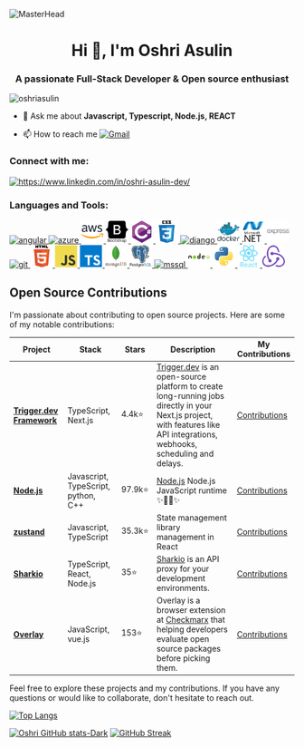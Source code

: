  ![MasterHead](https://i.pinimg.com/originals/2f/f4/28/2ff428006f3ade5f10beac69372062ab.gif) 

<h1 align="center">Hi 👋, I'm Oshri Asulin</h1>
<h3 align="center">A passionate Full-Stack Developer & Open source enthusiast</h3>


<p align="left"> <img src="https://komarev.com/ghpvc/?username=oshriasulin&label=Profile%20views&color=0e75b6&style=flat" alt="oshriasulin" /> </p>


- 💬 Ask me about **Javascript, Typescript, Node.js, REACT**

- 📫 How to reach me [![Gmail](https://img.shields.io/badge/-Gmail-D14836?style=flat&logo=gmail&logoColor=white)](mailto:oshriasulin10@gmail.com)


<h3 align="left">Connect with me:</h3>
<p align="left">
<a href="https://www.linkedin.com/in/oshri-asulin-dev/" target="blank"><img align="center" src="https://raw.githubusercontent.com/rahuldkjain/github-profile-readme-generator/master/src/images/icons/Social/linked-in-alt.svg" alt="https://www.linkedin.com/in/oshri-asulin-dev/" height="30" width="40" /></a>
</p>

<h3 align="left">Languages and Tools:</h3>
<p align="left"> <a href="https://angular.io" target="_blank" rel="noreferrer"> <img src="https://angular.io/assets/images/logos/angular/angular.svg" alt="angular" width="40" height="40"/> </a> <a href="https://azure.microsoft.com/en-in/" target="_blank" rel="noreferrer"> <img src="https://www.vectorlogo.zone/logos/microsoft_azure/microsoft_azure-icon.svg" alt="azure" width="40" height="40"/> </a><a href="https://aws.amazon.com" target="_blank" rel="noreferrer"> <img src="https://raw.githubusercontent.com/devicons/devicon/master/icons/amazonwebservices/amazonwebservices-original-wordmark.svg" alt="aws" width="40" height="40"/> </a> <a href="https://getbootstrap.com" target="_blank" rel="noreferrer"> <img src="https://raw.githubusercontent.com/devicons/devicon/master/icons/bootstrap/bootstrap-plain-wordmark.svg" alt="bootstrap" width="40" height="40"/> </a> <a href="https://www.w3schools.com/cs/" target="_blank" rel="noreferrer"> <img src="https://raw.githubusercontent.com/devicons/devicon/master/icons/csharp/csharp-original.svg" alt="csharp" width="40" height="40"/> </a> <a href="https://www.w3schools.com/css/" target="_blank" rel="noreferrer"> <img src="https://raw.githubusercontent.com/devicons/devicon/master/icons/css3/css3-original-wordmark.svg" alt="css3" width="40" height="40"/> </a> <a href="https://www.djangoproject.com/" target="_blank" rel="noreferrer"> <img src="https://cdn.worldvectorlogo.com/logos/django.svg" alt="django" width="40" height="40"/> </a> <a href="https://www.docker.com/" target="_blank" rel="noreferrer"> <img src="https://raw.githubusercontent.com/devicons/devicon/master/icons/docker/docker-original-wordmark.svg" alt="docker" width="40" height="40"/> </a> <a href="https://dotnet.microsoft.com/" target="_blank" rel="noreferrer"> <img src="https://raw.githubusercontent.com/devicons/devicon/master/icons/dot-net/dot-net-original-wordmark.svg" alt="dotnet" width="40" height="40"/> </a> <a href="https://expressjs.com" target="_blank" rel="noreferrer"> <img src="https://raw.githubusercontent.com/devicons/devicon/master/icons/express/express-original-wordmark.svg" alt="express" width="40" height="40"/> </a> <a href="https://git-scm.com/" target="_blank" rel="noreferrer"> <img src="https://www.vectorlogo.zone/logos/git-scm/git-scm-icon.svg" alt="git" width="40" height="40"/> </a> <a href="https://www.w3.org/html/" target="_blank" rel="noreferrer"> <img src="https://raw.githubusercontent.com/devicons/devicon/master/icons/html5/html5-original-wordmark.svg" alt="html5" width="40" height="40"/> </a> <a href="https://developer.mozilla.org/en-US/docs/Web/JavaScript" target="_blank" rel="noreferrer"> <img src="https://raw.githubusercontent.com/devicons/devicon/master/icons/javascript/javascript-original.svg" alt="javascript" width="40" height="40"/> </a> <a href="https://www.typescriptlang.org/" target="_blank" rel="noreferrer"> <img src="https://raw.githubusercontent.com/devicons/devicon/master/icons/typescript/typescript-original.svg" alt="typescript" width="40" height="40"/> </a><a href="https://www.mongodb.com/" target="_blank" rel="noreferrer"> <img src="https://raw.githubusercontent.com/devicons/devicon/master/icons/mongodb/mongodb-original-wordmark.svg" alt="mongodb" width="40" height="40"/> </a> <a href="https://www.postgresql.org" target="_blank" rel="noreferrer"> <img src="https://raw.githubusercontent.com/devicons/devicon/master/icons/postgresql/postgresql-original-wordmark.svg" alt="postgresql" width="40" height="40"/> </a><a href="https://www.microsoft.com/en-us/sql-server" target="_blank" rel="noreferrer"> <img src="https://www.svgrepo.com/show/303229/microsoft-sql-server-logo.svg" alt="mssql" width="40" height="40"/> </a> <a href="https://nodejs.org" target="_blank" rel="noreferrer"> <img src="https://raw.githubusercontent.com/devicons/devicon/master/icons/nodejs/nodejs-original-wordmark.svg" alt="nodejs" width="40" height="40"/> </a> <a href="https://www.python.org" target="_blank" rel="noreferrer"> <img src="https://raw.githubusercontent.com/devicons/devicon/master/icons/python/python-original.svg" alt="python" width="40" height="40"/> </a> <a href="https://reactjs.org/" target="_blank" rel="noreferrer"> <img src="https://raw.githubusercontent.com/devicons/devicon/master/icons/react/react-original-wordmark.svg" alt="react" width="40" height="40"/> </a> <a href="https://redux.js.org" target="_blank" rel="noreferrer"> <img src="https://raw.githubusercontent.com/devicons/devicon/master/icons/redux/redux-original.svg" alt="redux" width="40" height="40"/> </a> </p>


<!--
- **[Sharkio](https://github.com/sharkio-dev/sharkio)**
  - Description: Sharkio is an API proxy for your development environments.
  - <a href='https://github.com/sharkio-dev/sharkio/commits?author=OshriAsulin'>My Contributions</a>
- **[Overlay](https://github.com/os-scar/overlay/) Extension at Checkmarx**
  - Description: Overlay is a browser extension helping developers evaluate open source packages before picking them.
  - <a href='https://github.com/os-scar/overlay/commits?author=OshriAsulin'>My Contributions</a>
- **[Trigger.dev Framework](https://github.com/triggerdotdev)**
  - Description: Trigger.dev is an open-source platform to create long-running jobs directly in your Next.js project, with features like API integrations, webhooks, scheduling and delays.
  - <a href='https://github.com/triggerdotdev/jobs-showcase/commits?author=OshriAsulin'>My Contributions</a>
- **[zustand](https://github.com/pmndrs/zustand)**
   - <a href='https://github.com/pmndrs/zustand/pull/2028/commits/12a835799b36bc7309bf5d0e266e84db53bea139'>My Contributions</a>
-->
    

## Open Source Contributions

I'm passionate about contributing to open source projects. Here are some of my notable contributions:

| Project | Stack | Stars | Description | My Contributions |
|-|-|-|-|-|
| **[Trigger.dev Framework](https://github.com/triggerdotdev)** | TypeScript, Next.js | 4.4k:star: | [Trigger.dev](https://trigger.dev/) is an open-source platform to create long-running jobs directly in your Next.js project, with features like API integrations, webhooks, scheduling and delays. | [Contributions](https://github.com/triggerdotdev/jobs-showcase/commits?author=OshriAsulin) |
| **[Node.js](https://github.com/nodejs/node)** | Javascript, TypeScript, python, C++ | 97.9k:star: | [Node.js]([https://trigger.dev/](https://nodejs.org/)) Node.js JavaScript runtime ✨🐢🚀✨ | [Contributions](https://github.com/nodejs/node/pull/49489) |
| **[zustand](https://github.com/pmndrs/zustand)** | Javascript, TypeScript | 35.3k:star: | State management library management in React | [Contributions](https://github.com/pmndrs/zustand/pull/2028/commits/12a835799b36bc7309bf5d0e266e84db53bea139) ||
| **[Sharkio](https://github.com/sharkio-dev/sharkio)** | TypeScript, React, Node.js | 35:star: | [Sharkio](https://sharkio.dev) is an API proxy for your development environments. | [Contributions](https://github.com/sharkio-dev/sharkio/commits?author=OshriAsulin) |
| **[Overlay](https://github.com/os-scar/overlay/)** | JavaScript, vue.js | 153:star: | Overlay is a browser extension at [Checkmarx](https://checkmarx.com/) that helping developers evaluate open source packages before picking them. | [Contributions](https://github.com/os-scar/overlay/commits?author=OshriAsulin) |

Feel free to explore these projects and my contributions. If you have any questions or would like to collaborate, don't hesitate to reach out.

<!--images -->

[![Top Langs](https://github-readme-stats.vercel.app/api/top-langs/?username=oshriasulin&layout=pie&theme=dark#gh-dark-mode-only)](https://github.com/anuraghazra/github-readme-stats)

[![Oshri GitHub stats-Dark](https://github-readme-stats.vercel.app/api?username=oshriasulin&show_icons=true&theme=dark#gh-dark-mode-only)](https://github.com/oshriasulin/github-readme-stats#gh-dark-mode-only)
[![GitHub Streak](https://streak-stats.demolab.com/?user=oshriasulin&theme=dark)](https://git.io/streak-stats)

  
<!-- <p>&nbsp;<img align="center" src="https://github-readme-stats.vercel.app/api?username=oshriasulin&show_icons=true&locale=en" alt="oshriasulin" /></p> -->

